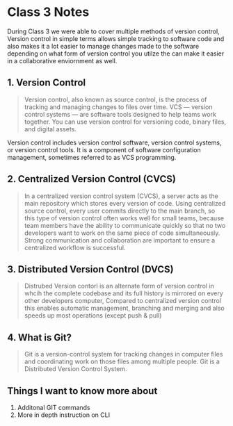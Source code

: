 # Class 3 Notes

During Class 3 we were able to cover multiple methods of version control, Version control in simple terms allows simple tracking to software code and also makes it a lot easier to manage changes made to the software depending on what form of version control you utilze the can make it easier in a collaborative enviornment as well.

## **1. Version Control**

> Version control, also known as source control, is the process of  tracking and managing changes to files over time. VCS — version control systems — are software tools designed to help teams work together. You can use version control for versioning code, binary files, and digital assets.  

Version control includes version control software, version control systems, or version control tools. It is a component of software configuration management, sometimes referred to as VCS programming.

## **2. Centralized Version Control (CVCS)**

> In a centralized version control system (CVCS), a server acts as the main repository which stores every version of code. Using centralized source control, every user commits directly to the main branch, so this type of version control often works well for small teams, because team members have the ability to communicate quickly so that no two developers want to work on the same piece of code simultaneously. Strong communication and collaboration are important to ensure a centralized workflow is successful.

## **3. Distributed Version Control (DVCS)**

> Distrubed Version contorl is an alternate form of version control in whcih the complete codebase and its full history is mirrored on every other developers computer, Compared to centralized version control this enables automatic management, branching and merging and also speeds up most operations (except push & pull)

## **4. What is Git?**

> Git is a version-control system for tracking changes in computer files and coordinating work on those files among multiple people. Git is a Distributed Version Control System.

## Things I want to know more about

1. Additonal GIT commands
2. More in depth instruction on CLI

